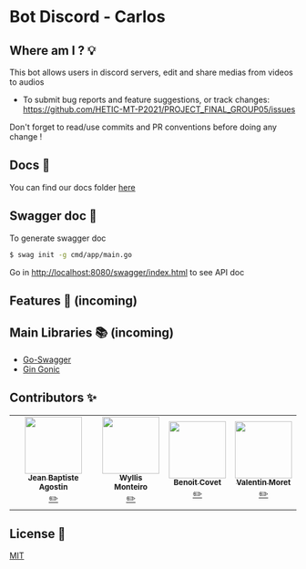 # Bot Discord - Carlos

## Where am I ? 💡

This bot allows users in discord servers, edit and share medias from videos to audios

- To submit bug reports and feature suggestions, or track changes:
  https://github.com/HETIC-MT-P2021/PROJECT_FINAL_GROUP05/issues

Don't forget to read/use commits and PR conventions before doing any change !

## Docs 📄

You can find our docs folder [here](https://github.com/HETIC-MT-P2021/PROJECT_FINAL_GROUP05/tree/main/docs)

## Swagger doc 📄

To generate swagger doc

```sh
$ swag init -g cmd/app/main.go
```

Go in [http://localhost:8080/swagger/index.html](http://localhost:8080/swagger/index.html) to see API doc

## Features 📘 (incoming)



## Main Libraries 📚 (incoming)

- [Go-Swagger](https://github.com/go-swagger/go-swagger)
- [Gin Gonic](https://github.com/gin-gonic/gin)

## Contributors ✨

<table>
  <tr>
    <td align="center"><a href="https://github.com/jibe0123"><img src="https://avatars.githubusercontent.com/u/13694014?s=400&u=979e9cdf62bcebe3e97740f83768fb41c8984a70&v=4" width="100px;" alt=""/><br /><sub><b>Jean Baptiste Agostin</b></sub></a><br /><a href="https://github.com/jibe0123" title="Developper">✏️</a>
    <td align="center"><a href="https://github.com/wyllisMonteiro"><img src="https://avatars2.githubusercontent.com/u/36091415?s=400&v=4" width="100px;" alt=""/><br /><sub><b>Wyllis Monteiro</b></sub></a><br /><a href="https://github.com/wyllisMonteiro" title="Developper">✏️</a>
    <td align="center"><a href="https://github.com/Para0234"><img src="https://avatars.githubusercontent.com/u/31258019?v=4" width="100px;" alt=""/><br /><sub><b>Benoit Covet</b></sub></a><br /><a href="https://github.com/Para0234" title="Developper">✏️</a></td>
    <td align="center"><a href="https://github.com/valmrt77"><img src="https://avatars0.githubusercontent.com/u/36480710?v=4" width="100px;" alt=""/><br /><sub><b>Valentin Moret</b></sub></a><br /><a href="https://github.com/valmrt77" title="Developper">✏️</a></td>
  </tr>
</table>

## License 📑

[MIT](https://github.com/HETIC-MT-P2021/CQRSES_GROUP4/blob/master/LICENSE)
